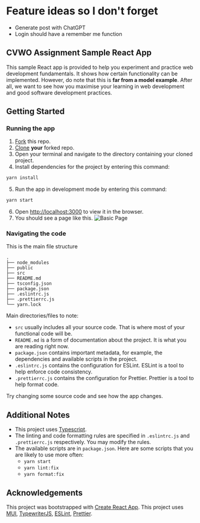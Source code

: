 # Feature ideas so I don't forget

- Generate post with ChatGPT
- Login should have a remember me function

## CVWO Assignment Sample React App

This sample React app is provided to help you experiment and practice web development fundamentals.
It shows how certain functionality can be implemented.
However, do note that this is **far from a model example**.
After all, we want to see how you maximise your learning in web development
and good software development practices.

## Getting Started

### Running the app

1. [Fork](https://docs.github.com/en/get-started/quickstart/fork-a-repo#forking-a-repository) this repo.
2. [Clone](https://docs.github.com/en/get-started/quickstart/fork-a-repo#cloning-your-forked-repository) **your** forked repo.
3. Open your terminal and navigate to the directory containing your cloned project.
4. Install dependencies for the project by entering this command:

```bash
yarn install
```

5. Run the app in development mode by entering this command:

```bash
yarn start
```

6. Open [http://localhost:3000](http://localhost:3000) to view it in the browser.
7. You should see a page like this.
   ![Basic Page](public/images/BasicPage.png)

### Navigating the code

This is the main file structure

```
.
├── node_modules
├── public
├── src
├── README.md
├── tsconfig.json
├── package.json
├── .eslintrc.js
├── .prettierrc.js
└── yarn.lock
```

Main directories/files to note:

- `src` usually includes all your source code. That is where most of your functional code will be.
- `README.md` is a form of documentation about the project. It is what you are reading right now.
- `package.json` contains important metadata, for example, the dependencies and available scripts in the project.
- `.eslintrc.js` contains the configuration for ESLint. ESLint is a tool to help enforce code consistency.
- `.prettierrc.js` contains the configuration for Prettier. Prettier is a tool to help format code.

Try changing some source code and see how the app changes.

## Additional Notes

- This project uses [Typescript](https://www.typescriptlang.org/).
- The linting and code formatting rules are specified in `.eslintrc.js` and `.prettierrc.js` respectively.
  You may modify the rules.
- The available scripts are in `package.json`.
  Here are some scripts that you are likely to use more often:
  - `yarn start`
  - `yarn lint:fix`
  - `yarn format:fix`

## Acknowledgements

This project was bootstrapped with [Create React App](https://github.com/facebook/create-react-app).
This project uses [MUI](https://mui.com/),
[TypewriterJS](https://github.com/tameemsafi/typewriterjs#readme),
[ESLint](https://eslint.org/), [Prettier](https://prettier.io/).
